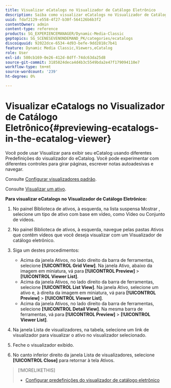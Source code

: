 ```yaml
---
title: Visualizar eCatalogs no Visualizador de Catálogo Eletrônico
description: Saiba como visualizar eCatalogs no Visualizador de Catálogo Eletrônico no Adobe Dynamic Media Classic.
uuid: fdaf2129-e558-4f27-b30f-564126b6b3f2
contentOwner: admin
content-type: reference
products: SG_EXPERIENCEMANAGER/Dynamic-Media-Classic
geptopics: SG_SCENESEVENONDEMAND_PK/categories/ecatalogs
discoiquuid: 92022dce-6534-4d93-befe-9dd2818c7b41
feature: Dynamic Media Classic,Viewers,eCatalog
role: User
exl-id: 580cb169-0e26-412d-8dff-74dc63da25d8
source-git-commit: 3185824deca4d4b3c5549bda2e47f179094110e7
workflow-type: tm+mt
source-wordcount: '239'
ht-degree: 0%

---
```


# Visualizar eCatalogs no Visualizador de Catálogo Eletrônico{#previewing-ecatalogs-in-the-ecatalog-viewer}

Você pode usar Visualizar para exibir seu eCatalog usando diferentes Predefinições do visualizador do eCatalog. Você pode experimentar com diferentes controles para girar páginas, escrever notas autoadesivas e navegar.

Consulte [Configurar visualizadores padrão](application-setup.md#configuring_default_viewers).

Consulte [Visualizar um ativo](previewing-asset.md#previewing_an_asset).

**Para visualizar eCatalogs no Visualizador de Catálogo Eletrônico:**

1. No painel Biblioteca de ativos, à esquerda, na lista suspensa Mostrar , selecione um tipo de ativo com base em vídeo, como Vídeo ou Conjunto de vídeos.
1. No painel Biblioteca de ativos, à esquerda, navegue pelas pastas Ativos que contêm vídeos que você deseja visualizar com um Visualizador de catálogo eletrônico.
1. Siga um destes procedimentos:

   * Acima da janela Ativos, no lado direito da barra de ferramentas, selecione **[!UICONTROL Grid View]**. Na janela Ativo, abaixo da imagem em miniatura, vá para **[!UICONTROL Preview]** > **[!UICONTROL Viewer List]**.
   * Acima da janela Ativos, no lado direito da barra de ferramentas, selecione **[!UICONTROL List View]**. Na janela Ativo, selecione um ativo e, à direita da imagem em miniatura, vá para **[!UICONTROL Preview]** > **[!UICONTROL Viewer List]**.
   * Acima da janela Ativos, no lado direito da barra de ferramentas, selecione **[!UICONTROL Detail View]**. Na mesma barra de ferramentas, vá para **[!UICONTROL Preview]** > **[!UICONTROL Viewer List]**.

1. Na janela Lista de visualizadores, na tabela, selecione um link de visualizador para visualizar o ativo no visualizador selecionado.
1. Feche o visualizador exibido.
1. No canto inferior direito da janela Lista de visualizadores, selecione **[!UICONTROL Close]** para retornar à tela Ativos.

>[!MORELIKETHIS]
>
>* [Configurar predefinições do visualizador de catálogo eletrônico](setting-ecatalog-viewer-presets.md#setting_up_ecatalog_viewer_presets)


